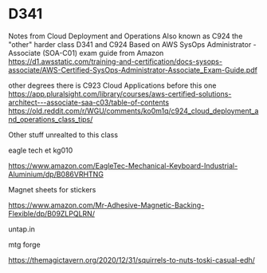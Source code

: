 # D341
Notes from Cloud Deployment and Operations
Also known as C924 the "other" harder class
D341 and C924 Based on AWS SysOps Administrator - Associate (SOA-C01)
exam guide from Amazon
https://d1.awsstatic.com/training-and-certification/docs-sysops-associate/AWS-Certified-SysOps-Administrator-Associate_Exam-Guide.pdf

other degrees there is C923 Cloud Applications before this one
https://app.pluralsight.com/library/courses/aws-certified-solutions-architect---associate-saa-c03/table-of-contents
https://old.reddit.com/r/WGU/comments/ko0m1q/c924_cloud_deployment_and_operations_class_tips/



Other stuff unrealted to this class

eagle tech et kg010

https://www.amazon.com/EagleTec-Mechanical-Keyboard-Industrial-Aluminium/dp/B086VRHTNG

Magnet sheets for stickers

https://www.amazon.com/Mr-Adhesive-Magnetic-Backing-Flexible/dp/B09ZLPQLRN/


untap.in 

mtg forge

https://themagictavern.org/2020/12/31/squirrels-to-nuts-toski-casual-edh/
